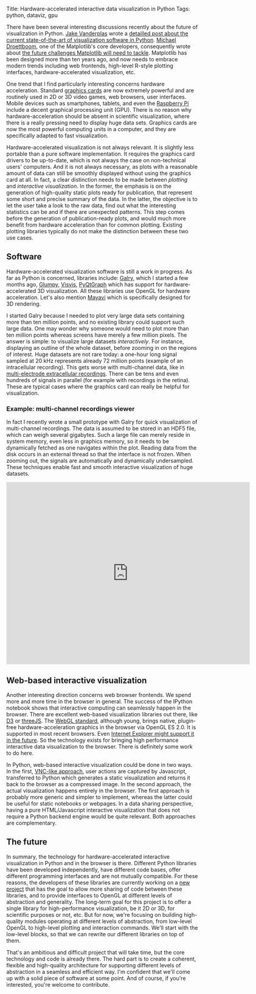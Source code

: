 Title: Hardware-accelerated interactive data visualization in Python
Tags: python, dataviz, gpu

There have been several interesting discussions recently about the future of visualization in Python. [Jake Vanderplas](http://jakevdp.github.com/) wrote a [detailled post about the current state-of-the-art of visualization software in Python](http://jakevdp.github.com/blog/2013/03/23/matplotlib-and-the-future-of-visualization-in-python/).
[Michael Droettboom](http://mdboom.github.com), one of the Matplotlib's core developers, consequently wrote about [the future challenges Matplotlib will need to tackle](http://mdboom.github.com/blog/2013/03/25/matplotlib-lessons-learned/). Matplotlib has been designed more than ten years ago, and now needs to embrace modern trends including web frontends, high-level R-style plotting interfaces, hardware-accelerated visualization, etc.

<!-- PELICAN_END_SUMMARY -->

One trend that I find particularly interesting concerns hardware acceleration. Standard [graphics cards](http://en.wikipedia.org/wiki/Graphics_processing_unit) are now extremely powerful and are routinely used in 2D or 3D video games, web browsers, user interfaces. Mobile devices such as smartphones, tablets, and even the [Raspberry Pi](http://en.wikipedia.org/wiki/Raspberry_Pi) include a decent graphical processing unit (GPU). There is no reason why hardware-acceleration should be absent in scientific visualization, where there is a really pressing need to display huge data sets. Graphics cards are now the most powerful computing units in a computer, and they are specifically adapted to fast visualization.

Hardware-accelerated visualization is not always relevant. It is slightly less portable than a pure software implementation. It requires the graphics card drivers to be up-to-date, which is not always the case on non-technical users' computers. And it is not always necessary, as plots with a reasonable amount of data can still be smoothly displayed without using the graphics card at all.  In fact, a clear distinction needs to be made between *plotting* and *interactive visualization*. In the former, the emphasis is on the generation of high-quality static plots ready for publication, that represent some short and precise summary of the data. In the latter, the objective is to let the user take a look to the raw data, find out what the interesting statistics can be and if there are unexpected patterns. This step comes before the generation of publication-ready plots, and would much more benefit from hardware acceleration than for common plotting. Existing plotting libraries typically do not make the distinction between these two use cases.


## Software

Hardware-accelerated visualization software is still a work in progress. As far as Python is concerned, libraries include: [Galry](http://rossant.github.com/galry), which I started a few months ago, [Glumpy](https://code.google.com/p/glumpy/), [Visvis](https://code.google.com/p/visvis/), [PyQtGraph](http://www.pyqtgraph.org/) which has support for hardware-accelerated 3D visualization. All these libraries use OpenGL for hardware acceleration. Let's also mention [Mayavi](http://code.enthought.com/projects/mayavi/) which is specifically designed for 3D rendering.

I started Galry because I needed to plot very large data sets containing more than ten million points, and no existing library could support such large data. One may wonder why someone would need to plot more than ten million points whereas screens have merely a few million pixels. The answer is simple: to visualize large datasets *interactively*. For instance, displaying an outline of the whole dataset, before zooming in on the regions of interest. Huge datasets are not rare today: a one-hour long signal sampled at 20 kHz represents already 72 million points (example of an intracellular recording). This gets worse with multi-channel data, like in [multi-electrode extracellular recordings](http://en.wikipedia.org/wiki/Multielectrode_array). There can be tens and even hundreds of signals in parallel (for example with recordings in the retina). These are typical cases where the graphics card can really be helpful for visualization.

### Example: multi-channel recordings viewer

In fact I recently wrote a small prototype with Galry for quick visualization of multi-channel recordings. The data is assumed to be stored in an HDF5 file, which can weigh several gigabytes. Such a large file can merely reside in system memory, even less in graphics memory, so it needs to be dynamically fetched as one navigates within the plot. Reading data from the disk occurs in an external thread so that the interface is not frozen. When zooming out, the signals are automatically and dynamically undersampled. These techniques enable fast and smooth interactive visualization of huge datasets.

<embed width="640" height="480" src="http://www.youtube.com/v/arSLMooNfHY" />


## Web-based interactive visualization

Another interesting direction concerns web browser frontends. We spend more and more time in the browser in general. The success of the IPython notebook shows that interactive computing can seamlessly happen in the browser. There are excellent web-based visualization libraries out there, like [D3](http://d3js.org/) or [threeJS](http://mrdoob.github.com/three.js/). The [WebGL standard](http://en.wikipedia.org/wiki/WebGL), although young, brings native, plugin-free hardware-acceleration graphics in the browser via OpenGL ES 2.0. It is supported in most recent browsers. Even [Internet Explorer might support it in the future](http://withinwindows.com/within-windows/2013/3/30/blues-clues-how-to-enable-webgl-in-internet-explorer-11). So the technology exists for bringing high performance interactive data visualization to the browser. There is definitely some work to do here.

In Python, web-based interactive visualization could be done in two ways. In the first, [VNC-like approach](mdboom.github.com/blog/2012/10/11/matplotlib-in-the-browser-its-coming/), user actions are captured by Javascript, transferred to Python which generates a static visualization and returns it back to the browser as a compressed image. In the second approach, the actual visualization happens entirely in the browser. The first approach is probably more generic and simpler to implement, whereas the latter could be useful for static notebooks or webpages. In a data sharing perspective, having a pure HTML/Javascript interactive visualization that does not require a Python backend engine would be quite relevant. Both approaches are complementary.


## The future

In summary, the technology for hardware-accelerated interactive visualization in Python and in the browser is there. Different Python libraries have been developed independently, have different code bases, offer different programming interfaces and are not mutually compatible. For these reasons, the developers of these libraries are currently working on a [new project](https://github.com/pyvis/pyvis) that has the goal to allow more sharing of code between these libraries, and to provide interfaces to OpenGL at different levels of abstraction and generality. The long-term goal for this project is to offer a single library for high-performance visualization, be it 2D or 3D, for scientific purposes or not, etc. But for now, we're focusing on building high-quality modules operating at different levels of abstraction, from low-level OpenGL to high-level plotting and interaction commands. We'll start with the low-level blocks, so that we can rewrite our different libraries on top of them.

That's an ambitious and difficult project that will take time, but the core technology and code is already there. The hard part is to create a coherent, flexible and high-quality architecture for supporting different levels of abstraction in a seamless and efficient way. I'm confident that we'll come up with a solid piece of software at some point. And of course, if you're interested, you're welcome to contribute.

